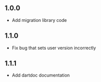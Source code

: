 ## 1.0.0
- Add migration library code

## 1.1.0
- Fix bug that sets user version incorrectly

## 1.1.1
- Add dartdoc documentation